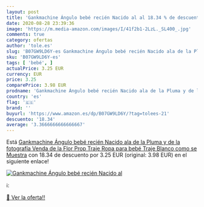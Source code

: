 ```yaml
---
layout: post
title: 'Gankmachine Ángulo bebé recién Nacido al al 18.34 % de descuento'
date: 2020-08-28 23:39:36
image: 'https://m.media-amazon.com/images/I/41f2b1-2LzL._SL400_.jpg'
comments: true
category: ofertas
author: 'tole.es'
slug: 'B07GW9LD6Y-es Gankmachine Ángulo bebé recién Nacido ala de la Pluma y de...'
sku: 'B07GW9LD6Y-es'
tags: [ 'bebé', ]
actualPrice: 3.25 EUR
currency: EUR
price: 3.25
comparePrice: 3.98 EUR
prodname: 'Gankmachine Ángulo bebé recién Nacido ala de la Pluma y de la fotografía Venda de la Flor Prop Traje Ropa para bebé Traje Blanco como se Muestra'
country: 'es'
flag: '🇪🇸'
brand: ''
buyurl: 'https://www.amazon.es/dp/B07GW9LD6Y/?tag=tolees-21'
descuento: '18.34'
average: '3.3666666666666667'
---
```


Está [Gankmachine Ángulo bebé recién Nacido ala de la Pluma y de la fotografía Venda de la Flor Prop Traje Ropa para bebé Traje Blanco como se Muestra](https://www.amazon.es/dp/B07GW9LD6Y/?tag=tolees-21) con 18.34 de descuento por 3.25 EUR (original: 3.98 EUR) en el siguiente enlace!

[![Gankmachine Ángulo bebé recién Nacido al](https://m.media-amazon.com/images/I/41f2b1-2LzL._SL400_.jpg)](https://www.amazon.es/dp/B07GW9LD6Y/?tag=tolees-21)

ℹ️:


[🛒 Ver la oferta!!](https://www.amazon.es/dp/B07GW9LD6Y/?tag=tolees-21)
